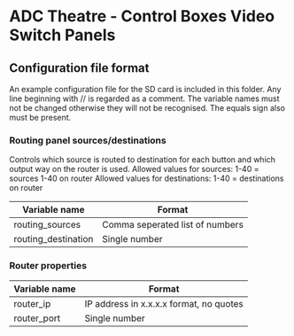 # ADC Theatre - Control Boxes Video Switch Panels
## Configuration file format

An example configuration file for the SD card is included in this folder.
Any line beginning with // is regarded as a comment. 
The variable names must not be changed otherwise they will not be recognised. The equals sign also must be present. 

### Routing panel sources/destinations
Controls which source is routed to destination for each button and which output way on the router is used.
Allowed values for sources: 1-40 = sources 1-40 on router
Allowed values for destinations: 1-40 = destinations on router

| Variable name  | Format |
| ------------- | ------------- |
| routing_sources | Comma seperated list of numbers |
| routing_destination  | Single number  |


### Router properties

| Variable name  | Format |
| ------------- | ------------- |
| router_ip | IP address in x.x.x.x format, no quotes |
| router_port  | Single number  |